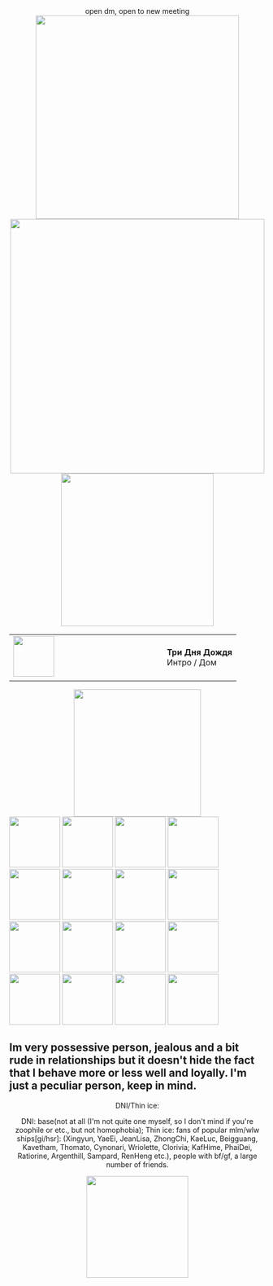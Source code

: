 <div align="center">
open dm, open to new meeting
   
<div align="center">
   <img src="https://www.gifs.cc/lines/1-animated-flow-line-2.gif" width="400">
<div align="center">
<img src="https://github.com/user-attachments/assets/a15182ba-c50b-42ff-817f-127b00481bd2" width="500"/>
   
<div align="center">
<img src="https://www.gifs.cc/lines/1-animated-flow-line-2.gif" width="300">

<div align="center">
  <table style="border: none;">
    <tr>
      <td style="border: none;">
        <img src="https://images.genius.com/c13380b32fb9d759ea73abf5555a4978.1000x1000x1.png" width="80">
         <marquee behavior="scroll" direction="left" scrollamount="4" style="width: 200px; display: inline-block;">
      </td>
      <td style="border: none; padding-left: 10px;">
        <strong>Три Дня Дождя</strong><br> 
        Интро / Дом 
      </td>
    </tr>
  </table>
</div>
<div align="center">
<img src="https://img1.picmix.com/output/stamp/normal/3/7/9/6/1556973_ece88.gif" width="250">
   
<div align="left">
<img src="https://img1.picmix.com/output/pic/normal/5/1/0/0/12260015_07c3e.gif" width="100"> <img src="https://img1.picmix.com/output/pic/normal/2/5/9/4/12424952_d8684.gif" width="100"> <img src="https://img1.picmix.com/output/pic/normal/6/3/4/4/11974436_4d33c.gif" width="100"> <img src="https://img1.picmix.com/output/pic/normal/9/1/3/9/11919319_8fc9a.gif" width="100"> <img src="https://img1.picmix.com/output/pic/normal/4/4/1/5/11575144_c948a.gif" width="100"> <img src="https://img1.picmix.com/output/pic/normal/9/6/0/2/12012069_b82d1.gif" width="100"> <img src="https://img1.picmix.com/output/pic/normal/4/7/0/2/11942074_7317b.gif" width="100"> <img src="https://img1.picmix.com/output/pic/normal/5/7/4/2/11952475_664a2.gif" width="100"> <img src="https://img1.picmix.com/output/pic/normal/4/3/9/9/11779934_56d75.gif" width="100"> <img src="https://img1.picmix.com/output/pic/normal/7/0/9/9/11779907_80083.gif" width="100"> <img src="https://img1.picmix.com/output/pic/normal/0/4/8/9/11779840_2a0b4.gif" width="100"> <img src="https://img1.picmix.com/output/pic/normal/9/5/2/1/11711259_ad3a1.gif" width="100"> <img src="https://img1.picmix.com/output/pic/normal/8/2/7/0/11710728_9e3d6.gif" width="100"> <img src="https://img1.picmix.com/output/pic/normal/9/7/7/8/11688779_476d6.gif" width="100"> <img src="https://img1.picmix.com/output/pic/normal/7/9/6/8/11688697_de7f7.gif" width="100"> <img src="https://img1.picmix.com/output/pic/normal/1/7/2/9/11649271_8cd7d.gif" width="100"> 

## Im very possessive person, jealous and a bit rude in relationships but it doesn't hide the fact that I behave more or less well and loyally. I'm just a peculiar person, keep in mind. 

<div align="center">
DNI/Thin ice:
   
DNI: base(not at all (I'm not quite one myself, so I don't mind if you're zoophile or etc., but not homophobia); Thin ice: fans of popular mlm/wlw ships[gi/hsr]: (Xingyun, YaeEi, JeanLisa, ZhongChi, KaeLuc, Beigguang, Kavetham, Thomato, Cynonari, Wriolette, Clorivia; KafHime, PhaiDei, Ratiorine, Argenthill, Sampard, RenHeng etc.), people with bf/gf, a large number of friends.
<div align="center">
<img src="https://img1.picmix.com/output/pic/normal/1/8/7/7/12407781_2d309.gif" width="200">
